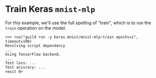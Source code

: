 # Train Keras `mnist-mlp`

For this example, we'll use the full spelling of "train", which is to
run the `train` operation on the model.

    >>> run("guild run -y keras.mnist/mnist-mlp:train epochs=1", timeout=180)
    Resolving script dependency
    ...
    Using TensorFlow backend.
    ...
    Test loss: ...
    Test accuracy: ...
    <exit 0>
